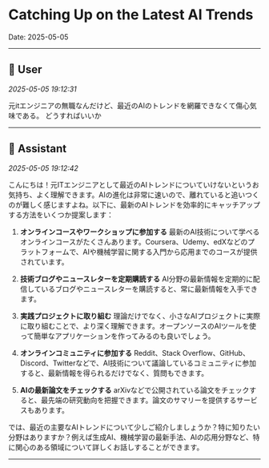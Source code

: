 # Catching Up on the Latest AI Trends

Date: 2025-05-05

---

## 👤 User
*2025-05-05 19:12:31*

元itエンジニアの無職なんだけど、最近のAIのトレンドを網羅できなくて傷心気味である。
どうすればいいか

---

## 🤖 Assistant
*2025-05-05 19:12:42*

こんにちは！元ITエンジニアとして最近のAIトレンドについていけないというお気持ち、よく理解できます。AIの進化は非常に速いので、離れていると追いつくのが難しく感じますよね。以下に、最新のAIトレンドを効率的にキャッチアップする方法をいくつか提案します：

1. **オンラインコースやワークショップに参加する**
   最新のAI技術について学べるオンラインコースがたくさんあります。Coursera、Udemy、edXなどのプラットフォームで、AIや機械学習に関する入門から応用までのコースが提供されています。

2. **技術ブログやニュースレターを定期購読する**
   AI分野の最新情報を定期的に配信しているブログやニュースレターを購読すると、常に最新情報を入手できます。

3. **実践プロジェクトに取り組む**
   理論だけでなく、小さなAIプロジェクトに実際に取り組むことで、より深く理解できます。オープンソースのAIツールを使って簡単なアプリケーションを作ってみるのも良いでしょう。

4. **オンラインコミュニティに参加する**
   Reddit、Stack Overflow、GitHub、Discord、Twitterなどで、AI技術について議論しているコミュニティに参加すると、最新情報を得られるだけでなく、質問もできます。

5. **AIの最新論文をチェックする**
   arXivなどで公開されている論文をチェックすると、最先端の研究動向を把握できます。論文のサマリーを提供するサービスもあります。

では、最近の主要なAIトレンドについて少しご紹介しましょうか？特に知りたい分野はありますか？例えば生成AI、機械学習の最新手法、AIの応用分野など、特に関心のある領域について詳しくお話しすることができます。

---
